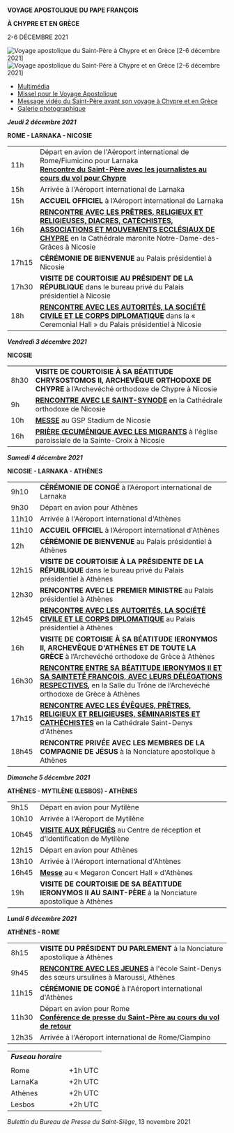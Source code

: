 **VOYAGE APOSTOLIQUE DU PAPE FRANÇOIS**

**À CHYPRE ET EN GRÈCE**

2-6 DÉCEMBRE 2021

![Voyage apostolique du Saint-Père à Chypre et en Grèce [2-6 décembre 2021]](/content/dam/francesco/images/travels/2021/cipro-grecia2021/logo-Cipro2021.jpg)![Voyage apostolique du Saint-Père à Chypre et en Grèce [2-6 décembre 2021]](/content/dam/francesco/images/travels/2021/cipro-grecia2021/logo-Grecia2021.jpg)

- [Multimédia](https://www.vatican.va/content/francesco/fr/events/event.dir.html/content/vaticanevents/fr/2021/12/2/viaggio-cipro-grecia.html)
- [Missel pour le Voyage Apostolique](https://www.vatican.va/news_services/liturgy/libretti/2021/20211202-06-messale-cipro-grecia.pdf)
- [Message vidéo du Saint-Père avant son voyage à Chypre et en Grèce](https://www.vatican.va/content/francesco/fr/events/event.dir.html/content/vaticanevents/fr/2021/11/27/videomessaggio-cipro-grecia.html)
- [Galerie photographique](https://www.vatican.va/content/photogallery/fr/eventi/cipro-grecia2021.html)

***Jeudi 2 décembre 2021***

**ROME - LARNAKA - NICOSIE**

|     |     |
| --- | --- |
| 11h | Départ en avion de l'Aéroport international de Rome/Fiumicino pour Larnaka<br>**[Rencontre du Saint-Père avec les journalistes au cours du vol pour Chypre](https://www.vatican.va/content/francesco/fr/events/event.dir.html/content/vaticanevents/fr/2021/12/2/cipro-voloandata.html)** |
| 15h | Arrivée à l'Aéroport international de Larnaka |
| 15h | **ACCUEIL OFFICIEL** à l’Aéroport international de Larnaka |
| 16h | **[RENCONTRE AVEC LES PRÊTRES, RELIGIEUX ET RELIGIEUSES, DIACRES, CATÉCHISTES, ASSOCIATIONS ET MOUVEMENTS ECCLÉSIAUX DE CHYPRE](https://www.vatican.va/content/francesco/fr/events/event.dir.html/content/vaticanevents/fr/2021/12/2/nicosia-incontro-religiosi.html)** en la Cathédrale maronite Notre-Dame-des-Grâces à Nicosie |
| 17h15 | **CÉRÉMONIE DE BIENVENUE** au Palais présidentiel à Nicosie |
| 17h30 | **VISITE DE COURTOISIE AU PRÉSIDENT DE LA RÉPUBLIQUE** dans le bureau privé du Palais présidentiel à Nicosie |
| 18h | **[RENCONTRE AVEC LES AUTORITÉS, LA SOCIÉTÉ CIVILE ET LE CORPS DIPLOMATIQUE](https://www.vatican.va/content/francesco/fr/events/event.dir.html/content/vaticanevents/fr/2021/12/2/nicosia-autorita.html)** dans la « Ceremonial Hall » du Palais présidentiel à Nicosie |

***Vendredi 3 décembre 2021***

**NICOSIE**

|     |     |
| --- | --- |
| 8h30 | **VISITE DE COURTOISIE À SA BÉATITUDE CHRYSOSTOMOS II, ARCHEVÊQUE ORTHODOXE DE CHYPRE** à l’Archevéché orthodoxe de Chypre à Nicosie |
| 9h | **[RENCONTRE AVEC LE SAINT-SYNODE](https://www.vatican.va/content/francesco/fr/events/event.dir.html/content/vaticanevents/fr/2021/12/3/nicosia-santosinodo.html)** en la Cathédrale orthodoxe de Nicosie |
| 10h | **[MESSE](https://www.vatican.va/content/francesco/fr/events/event.dir.html/content/vaticanevents/fr/2021/12/3/nicosia-messa.html)** au GSP Stadium de Nicosie |
| 16h | **[PRIÈRE ŒCUMÉNIQUE AVEC LES MIGRANTS](https://www.vatican.va/content/francesco/fr/events/event.dir.html/content/vaticanevents/fr/2021/12/3/nicosia-migranti.html)** à l'église paroissiale de la Sainte-Croix à Nicosie |

***Samedi 4 décembre 2021***

**NICOSIE - LARNAKA - ATHÈNES**

|     |     |
| --- | --- |
| 9h10 | **CÉRÉMONIE DE CONGÉ** à l’Aéroport international de Larnaka |
| 9h30 | Départ en avion pour Athènes |
| 11h10 | Arrivée à l'Aéroport international d'Athènes |
| 11h10 | **ACCUEIL OFFICIEL** à l’Aéroport international d'Athènes |
| 12h | **CÉRÉMONIE DE BIENVENUE** au Palais présidentiel à Athènes |
| 12h15 | **VISITE DE COURTOISIE À LA PRÉSIDENTE DE LA RÉPUBLIQUE** dans le bureau privé du Palais présidentiel à Athènes |
| 12h30 | **RENCONTRE AVEC LE PREMIER MINISTRE** au Palais présidentiel à Athènes |
| 12h45 | **[RENCONTRE AVEC LES AUTORITÉS, LA SOCIÉTÉ CIVILE ET LE CORPS DIPLOMATIQUE](https://www.vatican.va/content/francesco/fr/events/event.dir.html/content/vaticanevents/fr/2021/12/4/atene-autorita.html)** au Palais présidentiel à Athènes |
| 16h | **VISITE DE CORTOISIE À SA BÉATITUDE IERONYMOS II, ARCHEVÊQUE D'ATHÈNES ET DE TOUTE LA GRÈCE** à l’Archevéché orthodoxe de Grèce à Athènes |
| 16h30 | **[RENCONTRE ENTRE SA BÉATITUDE IERONYMOS II ET SA SAINTETÉ FRANÇOIS, AVEC LEURS DÉLÉGATIONS RESPECTIVES](https://www.vatican.va/content/francesco/fr/events/event.dir.html/content/vaticanevents/fr/2021/12/4/atene-suabeatitudine-ieronymos-ii.html),** en la Salle du Trône de l’Archevéché orthodoxe de Grèce à Athènes |
| 17h15 | **[RENCONTRE AVEC LES ÉVÊQUES, PRÊTRES, RELIGIEUX ET RELIGIEUSES, SÉMINARISTES ET CATHÉCHISTES](https://www.vatican.va/content/francesco/fr/events/event.dir.html/content/vaticanevents/fr/2021/12/4/atene-religiosi.html)** en la Cathédrale Saint-Denys d'Athènes |
| 18h45 | **RENCONTRE PRIVÉE AVEC LES MEMBRES DE LA COMPAGNIE DE JÉSUS** à la Nonciature apostolique à Athènes |

***Dimanche 5 décembre 2021***

**ATHÈNES - MYTILÈNE (LESBOS) - ATHÈNES**

|     |     |
| --- | --- |
| 9h15 | Départ en avion pour Mytilène |
| 10h10 | Arrivée à l'Aéroport de Mytilène |
| 10h45 | **[VISITE AUX RÉFUGIÉS](https://www.vatican.va/content/francesco/fr/events/event.dir.html/content/vaticanevents/fr/2021/12/5/mytilene-rifugiati.html)** au Centre de réception et d'identification de Mytilène |
| 12h15 | Départ en avion pour Athènes |
| 13h10 | Arrivée à l'Aéroport international d'Ahtènes |
| 16h45 | **[Messe](https://www.vatican.va/content/francesco/fr/events/event.dir.html/content/vaticanevents/fr/2021/12/5/atene-messa.html)** au « Megaron Concert Hall » d'Athènes |
| 19h | **VISITE DE COURTOISIE DE SA BÉATITUDE IERONYMOS II AU SAINT-PÈRE** à la Nonciature apostolique à Athènes |

***Lundi 6 décembre 2021***

**ATHÈNES - ROME**

|     |     |
| --- | --- |
| 8h15 | **VISITE DU PRÉSIDENT DU PARLEMENT** à la Nonciature apostolique à Athènes |
| 9h45 | **[RENCONTRE AVEC LES JEUNES](https://www.vatican.va/content/francesco/fr/events/event.dir.html/content/vaticanevents/fr/2021/12/6/atene-giovani.html)** à l'école Saint-Denys des sœurs ursulines à Maroussi, Athènes |
| 11h15 | **CÉRÉMONIE DE CONGÉ** à l'Aéroport international d'Athènes |
| 11h30 | Départ en avion pour Rome <br>**[Conférence de presse du Saint-Père au cours du vol de retour](https://www.vatican.va/content/francesco/fr/events/event.dir.html/content/vaticanevents/fr/2021/12/6/atene-volodiritorno.html)** |
| 12h35 | Arrivée à l'Aéroport international de Rome/Ciampino |

|     |     |
| --- | --- |
| ***Fuseau horaire*** |
|  |  |
| Rome | +1h UTC |
| LarnaKa | +2h UTC |
| Athènes | +2h UTC |
| Lesbos | +2h UTC |

*Bulettin du Bureau de Presse du Saint-Siège*, 13 novembre 2021